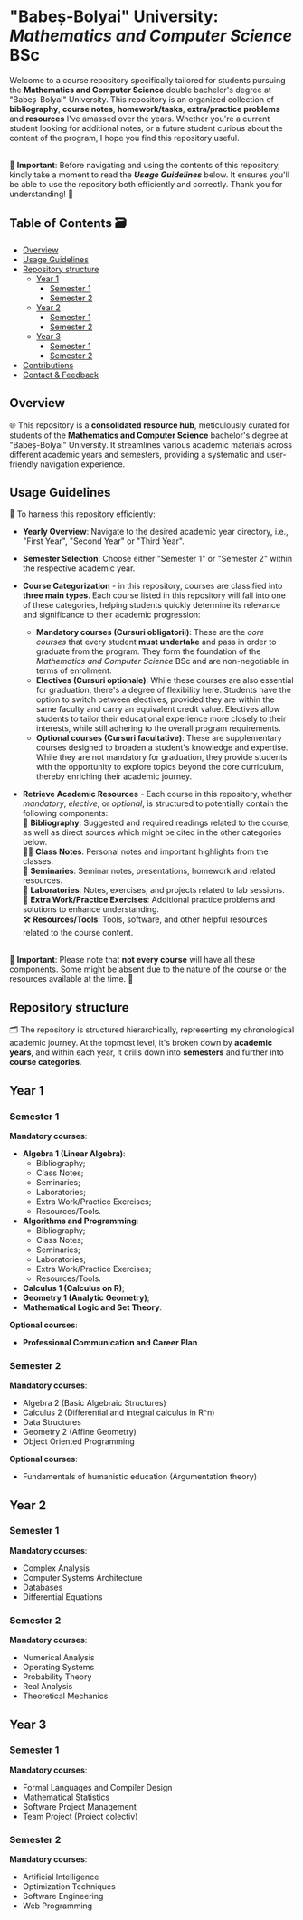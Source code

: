 # "Babeș-Bolyai" University: _Mathematics and Computer Science_ BSc
Welcome to a course repository specifically tailored for students pursuing the **Mathematics and Computer Science** double bachelor's degree at "Babeș-Bolyai" University. This repository is an organized collection of **bibliography**, **course notes**, **homework/tasks**, **extra/practice problems** and **resources** I've amassed over the years. Whether you're a current student looking for additional notes, or a future student curious about the content of the program, I hope you find this repository useful.

<br> 🔷 **Important**: Before navigating and using the contents of this repository, kindly take a moment to read the **_Usage Guidelines_** below. It ensures you'll be able to use the repository both efficiently and correctly. Thank you for understanding! 🔷

## Table of Contents 🗃️

- [Overview](#overview)
- [Usage Guidelines](#usage-guidelines)
- [Repository structure](#repository-structure)
    - [Year 1](#year-1)
        - [Semester 1](#semester-1)
        - [Semester 2](#semester-2)
    - [Year 2](#year-2)
        - [Semester 1](#semester-3)
        - [Semester 2](#semester-4)
    - [Year 3](#year-3)
        - [Semester 1](#semester-5)
        - [Semester 2](#semester-6)
- [Contributions](#contributions)
- [Contact & Feedback](#contact--feedback)

## Overview

🌐 This repository is a **consolidated resource hub**, meticulously curated for students of the **Mathematics and Computer Science** bachelor's degree at "Babeș-Bolyai" University. It streamlines various academic materials across different academic years and semesters, providing a systematic and user-friendly navigation experience.

## Usage Guidelines
📑 To harness this repository efficiently:

- **Yearly Overview**: Navigate to the desired academic year directory, i.e., "First Year", "Second Year" or "Third Year".
  
- **Semester Selection**: Choose either "Semester 1" or "Semester 2" within the respective academic year.
  
- **Course Categorization** - in this repository, courses are classified into **three main types**. Each course listed in this repository will fall into one of these categories, helping students quickly determine its relevance and significance to their academic progression:
  
    - **Mandatory courses (Cursuri obligatorii)**: These are the _core courses_ that every student **must undertake** and pass in order to graduate from the program. They form the foundation of the _Mathematics and Computer Science_ BSc and are non-negotiable in terms of enrollment.
    - **Electives (Cursuri optionale)**: While these courses are also essential for graduation, there's a degree of flexibility here. Students have the option to switch between electives, provided they are within the same faculty and carry an equivalent credit value. Electives allow students to tailor their educational experience more closely to their interests, while still adhering to the overall program requirements.
    - **Optional courses (Cursuri facultative)**: These are supplementary courses designed to broaden a student's knowledge and expertise. While they are not mandatory for graduation, they provide students with the opportunity to explore topics beyond the core curriculum, thereby enriching their academic journey.
      
- **Retrieve Academic Resources** - Each course in this repository, whether _mandatory_, _elective_, or _optional_, is structured to potentially contain the following components:
   <br> 📖 **Bibliography**: Suggested and required readings related to the course, as well as direct sources which might be cited in the other categories below. 
   <br> ✍🏼 **Class Notes**: Personal notes and important highlights from the classes.
   <br> 📝 **Seminaries**: Seminar notes, presentations, homework and related resources.
   <br> 🔬 **Laboratories**: Notes, exercises, and projects related to lab sessions.
   <br> 🔎 **Extra Work/Practice Exercises**: Additional practice problems and solutions to enhance understanding.
   <br> 🛠️ **Resources/Tools**: Tools, software, and other helpful resources related to the course content.

<br> 🔷 **Important**: Please note that **not every course** will have all these components. Some might be absent due to the nature of the course or the resources available at the time. 🔷

## Repository structure
🗂️ The repository is structured hierarchically, representing my chronological academic journey. At the topmost level, it's broken down by **academic years**, and within each year, it drills down into **semesters** and further into **course categories**.

## Year 1
### Semester 1
**Mandatory courses**:
- **Algebra 1 (Linear Algebra)**:
    - Bibliography;
    - Class Notes;
    - Seminaries;
    - Laboratories;
    - Extra Work/Practice Exercises;
    - Resources/Tools.
- **Algorithms and Programming**:
    - Bibliography;
    - Class Notes;
    - Seminaries;
    - Laboratories;
    - Extra Work/Practice Exercises;
    - Resources/Tools. 
- **Calculus 1 (Calculus on R)**;
- **Geometry 1 (Analytic Geometry)**;
- **Mathematical Logic and Set Theory**.

**Optional courses**:
- **Professional Communication and Career Plan**.

### Semester 2
**Mandatory courses**:
- Algebra 2 (Basic Algebraic Structures)
- Calculus 2 (Differential and integral calculus in R^n)
- Data Structures
- Geometry 2 (Affine Geometry)
- Object Oriented Programming

**Optional courses**:
- Fundamentals of humanistic education (Argumentation theory)

## Year 2

### Semester 1

**Mandatory courses**:
- Complex Analysis
- Computer Systems Architecture
- Databases
- Differential Equations

### Semester 2

**Mandatory courses**:
- Numerical Analysis
- Operating Systems
- Probability Theory
- Real Analysis
- Theoretical Mechanics

## Year 3

### Semester 1

**Mandatory courses**:
- Formal Languages and Compiler Design
- Mathematical Statistics
- Software Project Management
- Team Project (Proiect colectiv)

### Semester 2

**Mandatory courses**:
- Artificial Intelligence
- Optimization Techniques
- Software Engineering
- Web Programming
